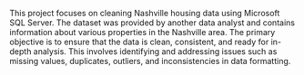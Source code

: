 This project focuses on cleaning Nashville housing data using Microsoft SQL Server. The dataset was provided by another data analyst and contains information about various properties in the Nashville area. The primary objective is to ensure that the data is clean, consistent, and ready for in-depth analysis. This involves identifying and addressing issues such as missing values, duplicates, outliers, and inconsistencies in data formatting.
